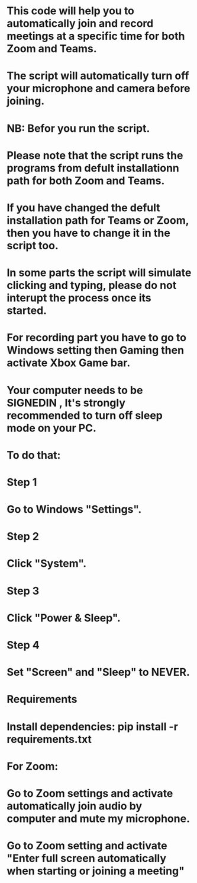 # This code will help you to automatically join and record meetings at a specific time for both Zoom and Teams.
# The script will automatically turn off your microphone and camera before joining.


# NB: Befor you run the script.
# Please note that the script runs the programs from defult installationn path for both Zoom and Teams.
# If you have changed the defult installation path for Teams or Zoom, then you have to change it in the script too.
# In some parts the script will simulate clicking and typing, please do not interupt the process once its started.
# For recording part you have to go to Windows setting then Gaming then activate Xbox Game bar.

# Your computer needs to be SIGNEDIN , It's strongly recommended to turn off sleep mode on your PC.
# To do that:
# Step 1
# Go to Windows "Settings".
# Step 2
# Click "System".
# Step 3
# Click "Power & Sleep".
# Step 4
# Set "Screen" and "Sleep" to NEVER.

# Requirements
# Install dependencies: pip install -r requirements.txt
# For Zoom:
# Go to Zoom settings and activate automatically join audio by computer and mute my microphone.
# Go to Zoom setting and activate "Enter full screen automatically when starting or joining a meeting"
